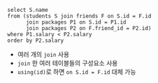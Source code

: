 ```
select S.name
from (students S join friends F on S.id = F.id
      join packages P1 on S.id = P1.id
      join packages P2 on F.friend_id = P2.id)
where P1.salary < P2.salary
order by P2.salary
```

- 여러 개의 `join` 사용
- `join` 한 여러 테이블들의 구성요소 사용
- `using(id)`로 하면 `on S.id = F.id` 대체 가능
